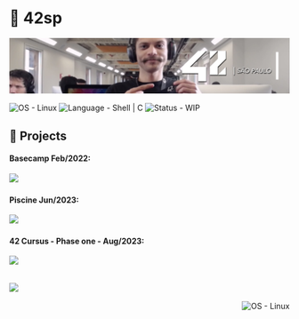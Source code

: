 # 🏢 42sp



<picture>

![born2beroot](./img/42_school.png)

</picture>
<picture>
	<source srcset="https://img.shields.io/badge/Linux-OS?&label=OS&labelColor=gray&color=dodgerblue" media="(min-width: 600px)">
	<source srcset="https://img.shields.io/badge/Linux-OS?&label=OS&labelColor=gray&color=dodgerblue" media="(min-width: 400px)">
	<img srcset="https://img.shields.io/badge/Linux-OS?&label=OS&labelColor=gray&color=dodgerblue" alt="OS - Linux">
</picture>
<picture>
	<source srcset="https://img.shields.io/badge/Shell_|_C-Language?&label=Language&labelColor=gray&color=dodgerblue" media="(min-width: 600px)">
	<source srcset="https://img.shields.io/badge/Shell_|_C-Language?&label=Language&labelColor=gray&color=dodgerblue" media="(min-width: 400px)">
	<img srcset="https://img.shields.io/badge/Shell_|_C-Language?&label=Language&labelColor=gray&color=dodgerblue" alt="Language - Shell | C">
</picture>
<picture>
	<source srcset="https://img.shields.io/badge/WIP-Status?&label=Status&labelColor=gray&color=yellow" media="(min-width: 600px)">
	<source srcset="https://img.shields.io/badge/WIP-Status?&label=Status&labelColor=gray&color=yellow" media="(min-width: 400px)">
	<img srcset="https://img.shields.io/badge/WIP-Status?&label=Status&labelColor=gray&color=yellow" alt="Status - WIP">
</picture>

## 🏅 Projects

<h4>
	Basecamp Feb/2022:
</h4>

[![](https://img.shields.io/badge/Project-Basecamp-skyblue?style=for-the-badge&logo=42)](https://github.com/willtrigo/42_basecamp)

<h4>
	Piscine Jun/2023:
</h4>

[![](https://img.shields.io/badge/Project-Piscine-skyblue?style=for-the-badge&logo=42)](https://github.com/willtrigo/42_piscine)

<h4>
	42 Cursus - Phase one - Aug/2023:
</h4>

[![](https://img.shields.io/badge/Project-Born_2_be_root-skyblue?style=for-the-badge&logo=42)](https://github.com/willtrigo/42_born2beroot)

##

[![](https://img.shields.io/badge/Profile-game?&label=Game&labelColor=gray&color=dodgerblue&logo=42)](https://game.42sp.org.br/cadet/dande-je)

<div align="right" height=25px>
	<picture>
		<source srcset="./img/wild_duck.png" media="(min-height: 40px)">
		<source srcset="./img/wild_duck.png" media="(min-height: 25px)">
		<img srcset="./img/wild_duck.png" height="35px" alt="OS - Linux">
	</picture>
</div>
